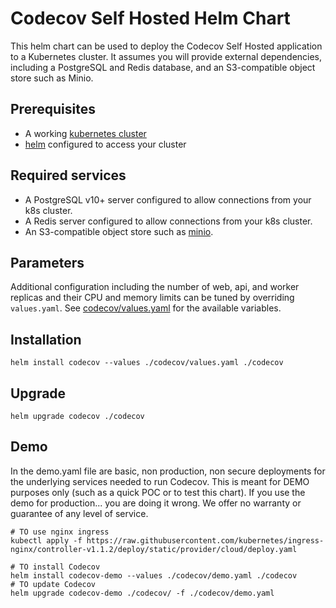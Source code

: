 # Codecov Self Hosted Helm Chart

This helm chart can be used to deploy the Codecov Self Hosted application to 
a Kubernetes cluster.  It assumes you will provide external dependencies,
including a PostgreSQL and Redis database, and an S3-compatible object store
such as Minio.

## Prerequisites

- A working [kubernetes cluster](https://kubernetes.io/docs/home/)
- [helm](https://helm.sh/docs/) configured to access your cluster

## Required services

- A PostgreSQL v10+ server configured to allow connections from your k8s cluster. 
- A Redis server configured to allow connections from your k8s cluster.
- An S3-compatible object store such as [minio](https://min.io/download).

## Parameters

Additional configuration including the number of web, api, and worker replicas and
their CPU and memory limits can be tuned by overriding `values.yaml`.  See
[codecov/values.yaml](./codecov/values.yaml) for the
available variables.

## Installation

```
helm install codecov --values ./codecov/values.yaml ./codecov
```

## Upgrade

```
helm upgrade codecov ./codecov
```

## Demo
In the demo.yaml file are basic, non production, non secure deployments for the underlying services needed to run Codecov. This is meant for DEMO purposes only (such as a quick POC or to test this chart). If you use the demo for production... you are doing it wrong. We offer no warranty or guarantee of any level of service.
```
# TO use nginx ingress
kubectl apply -f https://raw.githubusercontent.com/kubernetes/ingress-nginx/controller-v1.1.2/deploy/static/provider/cloud/deploy.yaml

# TO install Codecov
helm install codecov-demo --values ./codecov/demo.yaml ./codecov
# TO update Codecov
helm upgrade codecov-demo ./codecov/ -f ./codecov/demo.yaml
```